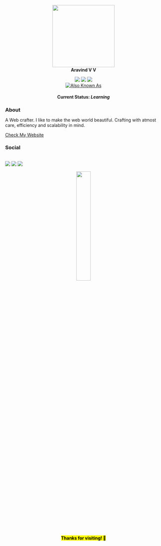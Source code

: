 
<p align="center">
<a href="#"><img src="./me-smile.png" width='200px'/></a></br>
  <b font-size="14px" font-weight="bold">Aravind V V</b>
</p>

<p align="center">
<a href="#"><img src="https://img.shields.io/badge/-Angular-b"/></a>
<a href="#"><img src="https://img.shields.io/badge/-React-orange"/></a>
<a href="#"><img src="https://img.shields.io/badge/-UI%2FUX-blueviolet"/></a>
</br>
<a href="#"><img alt="Also Known As" src="https://img.shields.io/endpoint?color=orange&logoColor=red&style=for-the-badge&url=https%3A%2F%2Fraw.githubusercontent.com%2Farvndvv%2Farvndvv%2Fmaster%2Faka"/></a>
</p>


<p align="center">
<!--  <img src="https://raw.githubusercontent.com/arvndvv/arvndvv/master/wizard.gif" width="30%"/></br> -->
<!--    <img src="https://github-readme-stats.vercel.app/api/top-langs/?username=arvndvv&layout=compact&hide=html&theme=dark&show_icons=true" alt="toplangs"/> -->
</p>

<h4 align="center">Current Status: <i>Learning</i> </h4>
<p align="center">
<!-- <img width="40px" src="./react.png"/></p> -->


 <h3 style="margin-bottom:0">About</h3>
  <p>A Web crafter. I like to make the web world beautiful. Crafting with atmost care, efficiency and scalability in mind.</p>
  <a href="https://arvnd.in">Check My Website</a>
<!--  <h3>GitHub Trophies</h3>
<img src = "https://github-profile-trophy.vercel.app/?username=arvndvv&theme=onedark" alt="trophies">
<h3>GitHub Streak</h3>
<img src="https://github-readme-streak-stats.herokuapp.com/?user=Arvndvv&theme=dark" alt="streak">
 -->
 <h3>Social</h3><br/>
 <a href="https://in.linkedin.com/in/arvndvv"><img src="https://img.shields.io/endpoint?logo=linkedin&url=https%3A%2F%2Fraw.githubusercontent.com%2Farvndvv%2Farvndvv%2Fmaster%2Flinkedin&style=flat-square"/></a>
<a href="https://arvnd.in/"><img src="https://img.shields.io/endpoint?style=flat-square&url=https%3A%2F%2Fraw.githubusercontent.com%2Farvndvv%2Farvndvv%2Fmaster%2Fportfolio"/></a>
 <a href="https://medium.com/@aravindvv"><img src="https://img.shields.io/endpoint?logo=medium&style=flat-square&url=https%3A%2F%2Fraw.githubusercontent.com%2Farvndvv%2Farvndvv%2Fmaster%2Fmedium"/></a><br/>



<p align="center">
  <img src="./thanks.png" width="30%"/></br>
  <mark align="center"><b>Thanks for visiting! 👋</b></mark>
</p>
